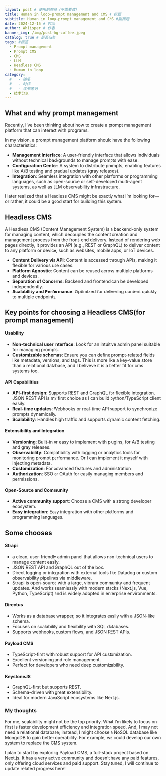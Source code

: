 ```yaml
---
layout: post # 使用的布局（不需要改）
title: Human in loop-prompt management and CMS # 标题
subtitle: Human in loop-prompt management and CMS #副标题
date: 2024-12-15 # 时间
author: Wh1isper # 作者
banner_img: /img/post-bg-coffee.jpeg
catalog: true # 是否归档
tags: #标签
  - Prompt management
  - Prompt CMS
  - CMS
  - LLM
  - Headless CMS
  - Human in loop
category:
  #   - 随笔
  #   - 时评
  #   - 读书笔记
  - 技术分享
---
```


## What and why prompt management

Recently, I’ve been thinking about how to create a prompt management platform that can interact with programs.

In my vision, a prompt management platform should have the following characteristics:

- **Management Interface**: A user-friendly interface that allows individuals without technical backgrounds to manage prompts with ease.
- **Configuration Center**: A system to distribute prompts, enabling features like A/B testing and gradual updates (gray releases).
- **Integration**: Seamless integration with other platforms or programming languages, such as open-source or self-developed multi-agent systems, as well as LLM observability infrastructure.

I later realized that a Headless CMS might be exactly what I’m looking for—or rather, it could be a good start for building this system.

## Headless CMS

A Headless CMS (Content Management System) is a backend-only system for managing content, which decouples the content creation and management process from the front-end delivery. Instead of rendering web pages directly, it provides an API (e.g., REST or GraphQL) to deliver content to any platform or device, such as websites, mobile apps, or IoT devices.

- **Content Delivery via API**: Content is accessed through APIs, making it flexible for various use cases.
- **Platform Agnostic**: Content can be reused across multiple platforms and devices.
- **Separation of Concerns**: Backend and frontend can be developed independently.
- **Scalability and Performance**: Optimized for delivering content quickly to multiple endpoints.

## Key points for choosing a Headless CMS(for prompt management)

#### Usability

- **Non-technical user interface**: Look for an intuitive admin panel suitable for managing prompts.
- **Customizable schemas**: Ensure you can define prompt-related fields like metadata, versions, and tags. This is more like a key-value store than a relational database, and I beliveve it is a better fit for cms systems too.

#### API Capabilities

- **API-first design**: Supports REST and GraphQL for flexible integration. JSON REST API is my first choice as I can build python/TypeScript client easily.
- **Real-time updates**: Webhooks or real-time API support to synchronize prompts dynamically.
- **Scalability**: Handles high traffic and supports dynamic content fetching.

#### Extensibility and Integration

- **Versioning**: Built-in or easy to implement with plugins, for A/B testing and gray releases.
- **Observability**: Compatibility with logging or analytics tools for monitoring prompt performance. Or I can implement it myself with injecting metadata.
- **Customization**: For advanced features and administration
- **Authorization**: SSO or OAuth for easily managing members and permissions.

#### Open-Source and Community

- **Active community support**: Choose a CMS with a strong developer ecosystem.
- **Easy integration**: Easy integration with other platforms and programming languages.

## Some chooses

#### Strapi

- a clean, user-friendly admin panel that allows non-technical users to manage content easily.
- JSON REST API and GraphQL out of the box.
- Direct logging or integration with external tools like Datadog or custom observability pipelines via middleware.
- Strapi is open-source with a large, vibrant community and frequent updates. And works seamlessly with modern stacks (Next.js, Vue, Python, TypeScript) and is widely adopted in enterprise environments.

#### Directus

- Works as a database wrapper, so it integrates easily with a JSON-like schema.
- Focuses on scalability and flexibility with SQL databases.
- Supports webhooks, custom flows, and JSON REST APIs.

#### Payload CMS

- TypeScript-first with robust support for API customization.
- Excellent versioning and role management.
- Perfect for developers who need deep customizability.

#### KeystoneJS

- GraphQL-first but supports REST.
- Schema-driven with great extensibility.
- Ideal for modern JavaScript ecosystems like Next.js.

### My thoughts

For me, scalability might not be the top priority. What I’m likely to focus on first is faster development efficiency and integration speed. And, I may not need a relational database; instead, I might choose a NoSQL database like MongoDB to gain better operability. For example, we could develop our own system to replace the CMS system.

I plan to start by exploring Payload CMS, a full-stack project based on Next.js. It has a very active community and doesn’t have any paid features, only offering cloud services and paid support. Stay tuned, I will continue to update related progress here!
